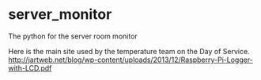 server_monitor
==============

The python for the server room monitor

Here is the main site used by the temperature team on the Day of Service.
http://jartweb.net/blog/wp-content/uploads/2013/12/Raspberry-Pi-Logger-with-LCD.pdf
